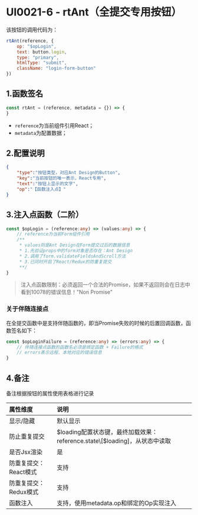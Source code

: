 # UI0021-6 - rtAnt（全提交专用按钮）

该按钮的调用代码为：

```js
rtAnt(reference, {
    op: "$opLogin", 
    text: button.login,
    type: "primary", 
    htmlType: "submit", 
    className: "login-form-button"
})
```

## 1.函数签名

```js
const rtAnt = (reference, metadata = {}) => {
}
```

* `reference`为当前组件引用React；
* `metadata`为配置数据；

## 2.配置说明

```json
{
    "type":"按钮类型，对应Ant Design的Button",
    "key":"当前按钮的唯一表示，React专用",
    "text":"按钮上显示的文字",
    "op":"【函数注入点】"
}
```

## 3.注入点函数（二阶）

```typescript
const $opLogin = (reference:any) => (values:any) => {
    // reference为当前Form组件引用
    /**
     * values则是Ant Design在Form提交过后的数据信息
     * 1.先验证props中的form对象是否存在：Ant Design
     * 2.调用了form.validateFieldsAndScroll方法
     * 3.已同时开启了React/Redux的防重复提交
     **/
}
```

> 注入点函数限制：必须返回一个合法的Promise，如果不返回则会在日志中看到10078的错误信息！"Non Promise"

### 关于伴随连接点

在全提交函数中是支持伴随函数的，即当Promise失败的时候的后置回调函数，函数签名如下：

```typescript
const $opLoginFailure = (reference:any) => (errors:any) => {
    // 伴随连接点函数的函数名必须是绑定函数 + Failure的格式
    // errors表示远程、本地对应的错误信息
}
```

## 4.备注

备注根据按钮的属性使用表格进行记录

| 属性维度 | 说明 |
| :--- | :--- |
| 显示/隐藏 | 默认显示 |
| 防止重复提交 | $loading配置状态键，最终加载效果：reference.state\[$loading\]，从状态中读取 |
| 是否Jsx渲染 | 是 |
| 防重复提交：React模式 | 支持 |
| 防重复提交：Redux模式 | 支持 |
| 函数注入 | 支持，使用metadata.op和绑定的Op实现注入 |



